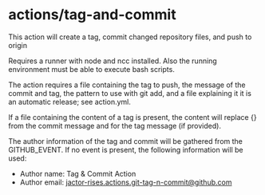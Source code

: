 # actions/tag-and-commit

This action will create a tag, commit changed repository files, and push to origin

Requires a runner with node and ncc installed. Also the running environment must be able to execute
bash scripts.

The action requires a file containing the tag to push, the message of the commit and tag, the
pattern to use with git add, and a file explaining it it is an automatic release; see action.yml.

If a file containing the content of a tag is present, the content will replace {} from the commit
message and for the tag message (if provided).

The author information of the tag and commit will be gathered from the GITHUB_EVENT. If no event is
present, the following information will be used:
- Author name: Tag & Commit Action
- Author email: jactor-rises.actions.git-tag-n-commit@github.com
